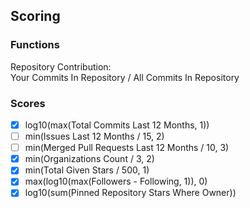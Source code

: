 ## Scoring

### Functions

Repository Contribution:  
Your Commits In Repository / All Commits In Repository

### Scores

- [x] log10(max(Total Commits Last 12 Months, 1))
- [ ] min(Issues Last 12 Months / 15, 2)
- [ ] min(Merged Pull Requests Last 12 Months / 10, 3)
- [x] min(Organizations Count / 3, 2)
- [x] min(Total Given Stars / 500, 1)
- [x] max(log10(max(Followers - Following, 1)), 0)
- [x] log10(sum(Pinned Repository Stars Where Owner))
